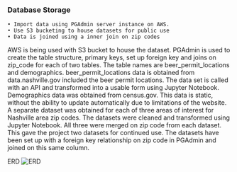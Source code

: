 
### Database Storage
    • Import data using PGAdmin server instance on AWS.  
    • Use S3 bucketing to house datasets for public use
    • Data is joined using a inner join on zip codes

AWS is being used with S3 bucket to house the dataset.  PGAdmin is used to create the table structure, primary keys, set up foreign key and joins on zip_code for each of two tables.  The table names are beer_permit_locations and demographics.  beer_permit_locations data is obtained from data.nashville.gov included the beer permit locations.  The data set is called with an API and transformed into a usable form using Jupyter Notebook.  Demographics data was obtained from census.gov.  This data is static, without the ability to update automatically due to limitations of the website.  A separate dataset was obtained for each of three areas of interest for Nashville area zip codes.  The datasets were cleaned and transformed using Jupyter Notebook.  All three were merged on zip code from each dataset.  This gave the project two datasets for continued use.  The datasets have been set up with a foreign key relationship on zip code in PGAdmin and joined on this same column.

ERD
![ERD](https://user-images.githubusercontent.com/79231355/128651591-c4f0c780-0c70-4a2a-b7c9-aec99b44e341.png)
